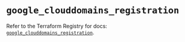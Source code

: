 # `google_clouddomains_registration`

Refer to the Terraform Registry for docs: [`google_clouddomains_registration`](https://registry.terraform.io/providers/hashicorp/google/5.31.1/docs/resources/clouddomains_registration).
